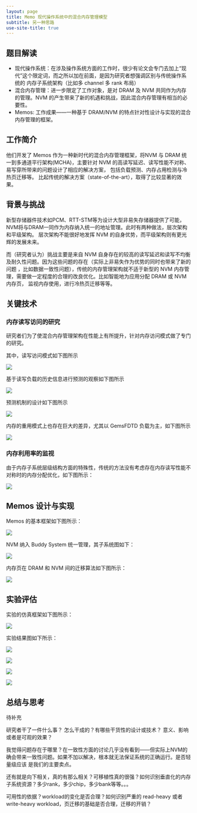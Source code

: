 ```yaml
---
layout: page
title: Memo 现代操作系统中的混合内存管理模型
subtitle: 另一种思路
use-site-title: true
---
```


## 题目解读
- 现代操作系统：在涉及操作系统方面的工作时，很少有论文会专门去加上“现代”这个限定词，而之所以加在前面，是因为研究者想强调区别与传统操作系统的
内存子系统架构（比如多 channel 多 rank 布局）
- 混合内存管理：进一步限定了工作对象，是对 DRAM 及 NVM 共同作为内存的管理。NVM 的产生带来了新的机遇和挑战，因此混合内存管理有相当的必要性。
- Memos: 工作成果——一种基于 DRAM/NVM 的特点针对性设计与实现的混合内存管理的框架。

## 工作简介

他们开发了 Memos 作为一种新时代的混合内存管理框架，将NVM 与 DRAM 统一到多通道平行架构(MCHA)，主要针对 NVM 的高读写延迟、读写性能不对称、易写穿所带来的问题设计了相应的解决方案，
包括负载预测、内存占用检测与冷热页迁移等。
比起传统的解决方案（state-of-the-art），取得了比较显著的效果。

## 背景与挑战

新型存储器件技术如PCM、RTT-STM等为设计大型非易失存储器提供了可能，NVM将与DRAM一同作为内存纳入统一的地址管理。此时有两种做法，层次架构和平级架构。
层次架构不能很好地发挥 NVM 的自身优势，而平级架构则有更光辉的发展未来。

而（研究者认为）挑战主要是来自 NVM 自身存在的较高的读写延迟和读写不均衡及耐久性问题。因为这些问题的存在（实际上非易失作为优势的同时也带来了新的问题
，比如数据一致性问题），传统的内存管理架构就不适于新型的 NVM 内存管理，需要做一定程度的合理的改良优化。比如智能地为应用分配 DRAM 或 NVM 内存页，
监视内存使用，进行冷热页迁移等等。


## 关键技术

### 内存读写访问的研究

研究者们为了使混合内存管理架构在性能上有所提升，针对内存访问模式做了专门的研究。

其中，读写访问模式如下图所示

![](http://kaixinhuang.com/DDST-NVM/img/hybrid-mem-paper-cas-17/access-pattern.jpeg)

基于读写负载的历史信息进行预测的观察如下图所示

![](http://kaixinhuang.com/DDST-NVM/img/hybrid-mem-paper-cas-17/access-prediction.jpeg)

预测机制的设计如下图所示

![](http://kaixinhuang.com/DDST-NVM/img/hybrid-mem-paper-cas-17/predict-model.jpeg)


内存的重用模式上也存在巨大的差异，尤其以 GemsFDTD 负载为主，如下图所示

![](http://kaixinhuang.com/DDST-NVM/img/hybrid-mem-paper-cas-17/reuse-pattern.jpeg)


### 内存利用率的监视

由于内存子系统层级结构方面的特殊性，传统的方法没有考虑存在内存读写性能不对称时的内存分配优化，如下图所示：

![](http://kaixinhuang.com/DDST-NVM/img/hybrid-mem-paper-cas-17/bank-utilization.jpeg)



## Memos 设计与实现

Memos 的基本框架如下图所示：

![](http://kaixinhuang.com/DDST-NVM/img/hybrid-mem-paper-cas-17/memos-framework.jpeg)


NVM 纳入 Buddy System 统一管理，其子系统图如下：

![](http://kaixinhuang.com/DDST-NVM/img/hybrid-mem-paper-cas-17/nvm-buddy.jpeg)


内存页在 DRAM 和 NVM 间的迁移算法如下图所示：

![](http://kaixinhuang.com/DDST-NVM/img/hybrid-mem-paper-cas-17/page-migration.jpeg)


## 实验评估

实验的仿真框架如下图所示：

![](http://kaixinhuang.com/DDST-NVM/img/hybrid-mem-paper-cas-17/emulation-platform.jpeg)

实验结果图如下所示：

![](http://kaixinhuang.com/DDST-NVM/img/hybrid-mem-paper-cas-17/exp-resource-schedule.jpeg)

![](http://kaixinhuang.com/DDST-NVM/img/hybrid-mem-paper-cas-17/exp-latency-energy.jpeg)

![](http://kaixinhuang.com/DDST-NVM/img/hybrid-mem-paper-cas-17/exp-bank-opt.jpeg)

![](http://kaixinhuang.com/DDST-NVM/img/hybrid-mem-paper-cas-17/exp-resource-schedule.jpeg)


## 总结与思考

待补充

研究者干了一件什么事？
怎么干成的？有哪些干货性的设计或技术？
意义、影响或者是可观的效果？

我觉得问题存在于哪里？在一致性方面的讨论几乎没有看到——但实际上NVM的确会带来一致性问题。如果不加以解决，根本就无法保证系统的正确运行。是否轻量级应该
是我们的主要卖点。

还有就是向下相关，真的有那么相关？可移植性真的很强？如何识别垂直化的内存子系统资源？多少rank，多少chip，多少bank等等。。。

可用性的依据？workload的变化是否合理？如何识别严重的 read-heavy 或者 write-heavy workload，页迁移的基础是否合理，迁移的开销？

<!-- UY BEGIN -->
<div id="uyan_frame"></div>
<script type="text/javascript" src="http://v2.uyan.cc/code/uyan.js"></script>
<!-- UY END -->

